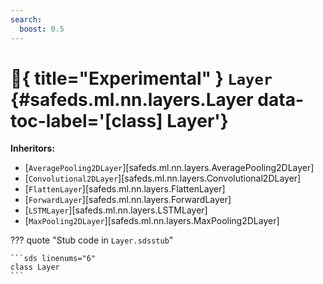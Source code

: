 ```yaml
---
search:
  boost: 0.5
---
```


# :test_tube:{ title="Experimental" } <code class="doc-symbol doc-symbol-class"></code> `Layer` {#safeds.ml.nn.layers.Layer data-toc-label='[class] Layer'}

**Inheritors:**

- [`AveragePooling2DLayer`][safeds.ml.nn.layers.AveragePooling2DLayer]
- [`Convolutional2DLayer`][safeds.ml.nn.layers.Convolutional2DLayer]
- [`FlattenLayer`][safeds.ml.nn.layers.FlattenLayer]
- [`ForwardLayer`][safeds.ml.nn.layers.ForwardLayer]
- [`LSTMLayer`][safeds.ml.nn.layers.LSTMLayer]
- [`MaxPooling2DLayer`][safeds.ml.nn.layers.MaxPooling2DLayer]

??? quote "Stub code in `Layer.sdsstub`"

    ```sds linenums="6"
    class Layer
    ```
